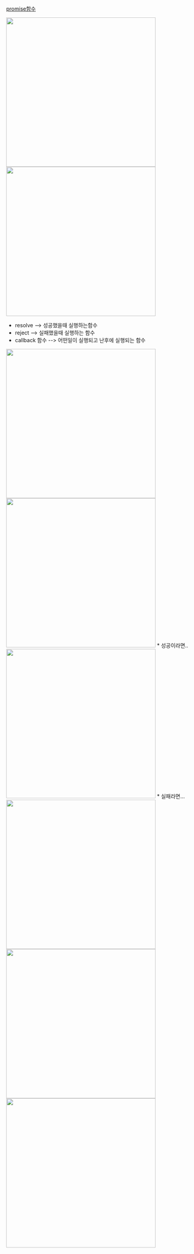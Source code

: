 [promise함수]("https://www.youtube.com/watch?v=3Ao3OroqQLQ&t=10s")


<img src="https://understanding963852.github.io/img/promise1.png" style="width:400px">

<img src="https://understanding963852.github.io/img/promise2.png" style="width:400px">

* resolve --> 성공했을때 실행하는함수
* reject --> 실패했을때 실행하는 함수
* callback 함수  --> 어떤일이 실행되고 난후에 실행되는 함수


<img src="https://understanding963852.github.io/img/promise3.png" style="width:400px">

<img src="https://understanding963852.github.io/img/promise4.png" style="width:400px">
* 성공이라면..

<img src="https://understanding963852.github.io/img/promise5.png" style="width:400px">
* 실패라면...


<img src="https://understanding963852.github.io/img/promise6.png" style="width:400px">

<img src="https://understanding963852.github.io/img/promise7.png" style="width:400px">

<img src="https://understanding963852.github.io/img/promise8.png" style="width:400px">
